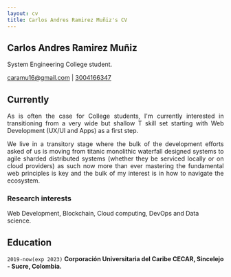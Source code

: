 ```yaml
---
layout: cv
title: Carlos Andres Ramirez Muñiz's CV
---
```

## Carlos Andres Ramirez Muñiz
System Engineering College student.

<div id="webaddress">
<a href="caramu16@gmail.com">caramu16@gmail.com</a>
| <a href="tel:3004166347">3004166347</a>
</div>


## Currently

<p style="text-align: justify">As is often the case for College students, I'm currently interested in transitioning from a very wide but shallow T skill set starting with Web Development (UX/UI and Apps) as a first step. </p>

<p style="text-align: justify">We live in a transitory stage where the bulk of the development efforts asked of us is moving from titanic monolithic waterfall designed systems to agile sharded distributed systems (whether they be serviced locally or on cloud providers) as such now more than ever mastering the fundamental web principles is key and the bulk of my interest is in how to navigate the ecosystem. </p>



### Research interests

Web Development, Blockchain, Cloud computing, DevOps and Data science.


## Education

`2019-now(exp 2023)`
__Corporación Universitaria del Caribe CECAR, Sincelejo - Sucre, Colombia.__


<!-- ### Footer

Last updated: March 2022 -->


